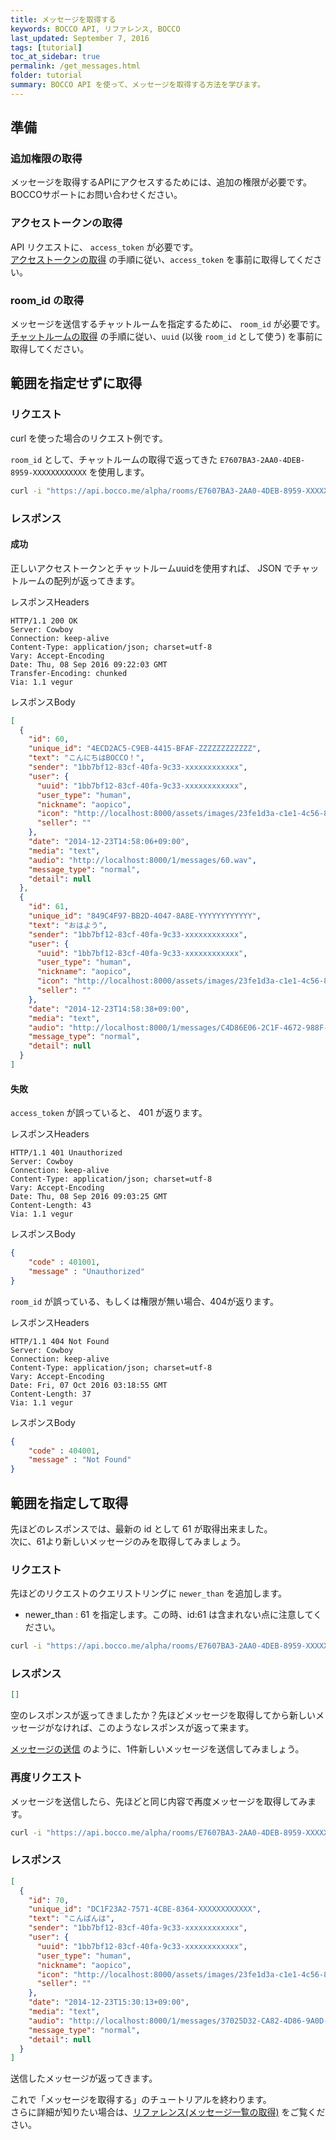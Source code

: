 ```yaml
---
title: メッセージを取得する
keywords: BOCCO API, リファレンス, BOCCO
last_updated: September 7, 2016
tags: [tutorial]
toc_at_sidebar: true
permalink: /get_messages.html
folder: tutorial
summary: BOCCO API を使って、メッセージを取得する方法を学びます。
---
```


## 準備

### 追加権限の取得
メッセージを取得するAPIにアクセスするためには、追加の権限が必要です。BOCCOサポートにお問い合わせください。

### アクセストークンの取得

API リクエストに、 `access_token` が必要です。   
[アクセストークンの取得](/get_access_token.html) の手順に従い、`access_token` を事前に取得してください。

### room_id の取得

メッセージを送信するチャットルームを指定するために、 `room_id` が必要です。
[チャットルームの取得](/get_joined_rooms.html) の手順に従い、`uuid` (以後 `room_id` として使う) を事前に取得してください。

## 範囲を指定せずに取得

### リクエスト

curl を使った場合のリクエスト例です。  

`room_id` として、チャットルームの取得で返ってきた `E7607BA3-2AA0-4DEB-8959-XXXXXXXXXXXX` を使用します。


```bash
curl -i "https://api.bocco.me/alpha/rooms/E7607BA3-2AA0-4DEB-8959-XXXXXXXXXXXX/messages?access_token=x2c4sjxacw4tq72q5h9vrsgjbcz3p55ixxxxxxxxxxxxxxxxxxxxxxxxxxxxxxxx"
```


### レスポンス

#### 成功

正しいアクセストークンとチャットルームuuidを使用すれば、 JSON でチャットルームの配列が返ってきます。  

レスポンスHeaders

```
HTTP/1.1 200 OK
Server: Cowboy
Connection: keep-alive
Content-Type: application/json; charset=utf-8
Vary: Accept-Encoding
Date: Thu, 08 Sep 2016 09:22:03 GMT
Transfer-Encoding: chunked
Via: 1.1 vegur
```

レスポンスBody

```json
[
  {
    "id": 60,
    "unique_id": "4ECD2AC5-C9EB-4415-BFAF-ZZZZZZZZZZZZ",
    "text": "こんにちはBOCCO！",
    "sender": "1bb7bf12-83cf-40fa-9c33-xxxxxxxxxxxx",
    "user": {
      "uuid": "1bb7bf12-83cf-40fa-9c33-xxxxxxxxxxxx",
      "user_type": "human",
      "nickname": "aopico",
      "icon": "http://localhost:8000/assets/images/23fe1d3a-c1e1-4c56-87ed-000000000000.png",
      "seller": ""
    },
    "date": "2014-12-23T14:58:06+09:00",
    "media": "text",
    "audio": "http://localhost:8000/1/messages/60.wav",
    "message_type": "normal",
    "detail": null
  },
  {
    "id": 61,
    "unique_id": "849C4F97-BB2D-4047-8A8E-YYYYYYYYYYYY",
    "text": "おはよう",
    "sender": "1bb7bf12-83cf-40fa-9c33-xxxxxxxxxxxx",
    "user": {
      "uuid": "1bb7bf12-83cf-40fa-9c33-xxxxxxxxxxxx",
      "user_type": "human",
      "nickname": "aopico",
      "icon": "http://localhost:8000/assets/images/23fe1d3a-c1e1-4c56-87ed-000000000000.png",
      "seller": ""
    },
    "date": "2014-12-23T14:58:38+09:00",
    "media": "text",
    "audio": "http://localhost:8000/1/messages/C4D86E06-2C1F-4672-988F-000000000000.wav",
    "message_type": "normal",
    "detail": null
  }
]
```

#### 失敗

`access_token` が誤っていると、 401 が返ります。

レスポンスHeaders

```
HTTP/1.1 401 Unauthorized
Server: Cowboy
Connection: keep-alive
Content-Type: application/json; charset=utf-8
Vary: Accept-Encoding
Date: Thu, 08 Sep 2016 09:03:25 GMT
Content-Length: 43
Via: 1.1 vegur
```

レスポンスBody

```json
{
    "code" : 401001,
    "message" : "Unauthorized"
}
```

`room_id` が誤っている、もしくは権限が無い場合、404が返ります。

レスポンスHeaders

```
HTTP/1.1 404 Not Found
Server: Cowboy
Connection: keep-alive
Content-Type: application/json; charset=utf-8
Vary: Accept-Encoding
Date: Fri, 07 Oct 2016 03:18:55 GMT
Content-Length: 37
Via: 1.1 vegur
```

レスポンスBody

```json
{
    "code" : 404001,
    "message" : "Not Found"
}
```

## 範囲を指定して取得

先ほどのレスポンスでは、最新の id として 61 が取得出来ました。  
次に、61より新しいメッセージのみを取得してみましょう。

### リクエスト

先ほどのリクエストのクエリストリングに `newer_than` を追加します。

- newer_than : 61 を指定します。この時、id:61 は含まれない点に注意してください。


```bash
curl -i "https://api.bocco.me/alpha/rooms/E7607BA3-2AA0-4DEB-8959-XXXXXXXXXXXX/messages?access_token=x2c4sjxacw4tq72q5h9vrsgjbcz3p55ixxxxxxxxxxxxxxxxxxxxxxxxxxxxxxxx&newer_than=61"
```

### レスポンス

```json
[]
```

空のレスポンスが返ってきましたか？先ほどメッセージを取得してから新しいメッセージがなければ、このようなレスポンスが返って来ます。

[メッセージの送信](/post_message.html) のように、1件新しいメッセージを送信してみましょう。

### 再度リクエスト 

メッセージを送信したら、先ほどと同じ内容で再度メッセージを取得してみます。

```bash
curl -i "https://api.bocco.me/alpha/rooms/E7607BA3-2AA0-4DEB-8959-XXXXXXXXXXXX/messages?access_token=x2c4sjxacw4tq72q5h9vrsgjbcz3p55ixxxxxxxxxxxxxxxxxxxxxxxxxxxxxxxx&newer_than=61"
```

### レスポンス

```json
[
  {
    "id": 70,
    "unique_id": "DC1F23A2-7571-4CBE-8364-XXXXXXXXXXXX",
    "text": "こんばんは",
    "sender": "1bb7bf12-83cf-40fa-9c33-xxxxxxxxxxxx",
    "user": {
      "uuid": "1bb7bf12-83cf-40fa-9c33-xxxxxxxxxxxx",
      "user_type": "human",
      "nickname": "aopico",
      "icon": "http://localhost:8000/assets/images/23fe1d3a-c1e1-4c56-87ed-000000000000.png",
      "seller": ""
    },
    "date": "2014-12-23T15:30:13+09:00",
    "media": "text",
    "audio": "http://localhost:8000/1/messages/37025D32-CA82-4D86-9A0D-000000000000.wav",
    "message_type": "normal",
    "detail": null
  }
]
```

送信したメッセージが返ってきます。  

これで「メッセージを取得する」のチュートリアルを終わります。  
さらに詳細が知りたい場合は、[リファレンス(メッセージ一覧の取得)](/reference.html#get-roomsroomidmessages) をご覧ください。
